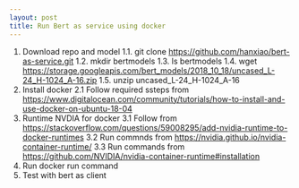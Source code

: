 ```yaml
---
layout: post
title: Run Bert as service using docker
--- 
```



1. Download repo and model
  1.1. git clone https://github.com/hanxiao/bert-as-service.git
  1.2. mkdir bertmodels
  1.3. ls bertmodels
  1.4. wget https://storage.googleapis.com/bert_models/2018_10_18/uncased_L-24_H-1024_A-16.zip
  1.5. unzip uncased_L-24_H-1024_A-16
2. Install docker
  2.1 Follow required ssteps from https://www.digitalocean.com/community/tutorials/how-to-install-and-use-docker-on-ubuntu-18-04
3. Runtime NVDIA for docker
  3.1 Follow from https://stackoverflow.com/questions/59008295/add-nvidia-runtime-to-docker-runtimes
  3.2 Run commnds from https://nvidia.github.io/nvidia-container-runtime/
  3.3 Run commands from https://github.com/NVIDIA/nvidia-container-runtime#installation
4. Run docker run command
5. Test with bert as client
